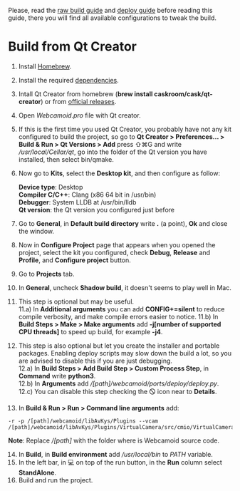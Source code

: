 Please, read the [raw build guide](https://github.com/webcamoid/webcamoid/wiki/Raw-build-and-install) and [deploy guide](https://github.com/webcamoid/webcamoid/wiki/Deploy-and-create-self-contained-binary-packages) before reading this guide, there you will find all available configurations to tweak the build.  

Build from Qt Creator
=====================

1. Install [Homebrew](https://brew.sh/).
2. Install the required [dependencies](https://github.com/webcamoid/webcamoid/blob/master/ports/ci/travis/install_deps.sh#L479).
3. Intall Qt Creator from homebrew (**brew install caskroom/cask/qt-creator**) or from [official releases](http://download.qt.io/official_releases/qtcreator/).
4. Open *Webcamoid.pro* file with Qt creator.
5. If this is the first time you used Qt Creator, you probably have not any kit configured to build the project, so go to **Qt Creator > Preferences... > Build & Run > Qt Versions > Add** press ⇧⌘G and write _/usr/local/Cellar/qt_, go into the folder of the Qt version you have installed, then select bin/qmake.
6. Now go to **Kits**, select the **Desktop kit**, and then configure as follow:
   
   **Device type**: Desktop  
   **Compiler C/C++**: Clang (x86 64 bit in /usr/bin)  
   **Debugger**: System LLDB at /usr/bin/lldb  
   **Qt version**: the Qt version you configured just before  
7. Go to **General**, in **Default build directory** write **.** (a point), **Ok** and close the window.
8. Now in **Configure Project** page that appears when you opened the project, select the kit you configured, check **Debug**, **Release** and **Profile**, and **Configure project** button.
9. Go to **Projects** tab.
10. In **General**, uncheck **Shadow build**, it doesn't seems to play well in Mac.
11. This step is optional but may be useful.  
    11.a) In **Additional arguments** you can add **CONFIG+=silent** to reduce compile verbosity, and make compile errors easier to notice.
    11.b) In **Build Steps > Make > Make arguments** add **-j[number of supported CPU threads]** to speed up build, for example **-j4**.  
12. This step is also optional but let you create the installer and portable packages. Enabling deploy scripts may slow down the build a lot, so you are advised to disable this if you are just debugging.  
    12.a) In **Build Steps > Add Build Step > Custom Process Step**, in **Command** write **python3**.  
    12.b) In **Arguments** add _/[path]/webcamoid/ports/deploy/deploy.py_.  
    12.c) You can disable this step checking the 🛇 icon near to **Details**.  
13. In **Build & Run > Run > Command line arguments** add:
  
```
-r -p /[path]/webcamoid/libAvKys/Plugins --vcam /[path]/webcamoid/libAvKys/Plugins/VirtualCamera/src/cmio/VirtualCamera
```
   
   **Note**: Replace _/[path]_ with the folder where is Webcamoid source code.  
  
14. In **Build**, in **Build environment** add */usr/local/bin* to *PATH* variable.
15. In the left bar, in :computer: on top of the run button, in the **Run** column select **StandAlone**.  
16. Build and run the project.

